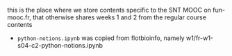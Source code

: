 this is the place where we store contents specific to the SNT MOOC on fun-mooc.fr, that otherwise shares weeks 1 and 2 from the regular course contents

* `python-notions.ipynb`  was copied from flotbioinfo, namely w1/fr-w1-s04-c2-python-notions.ipynb
